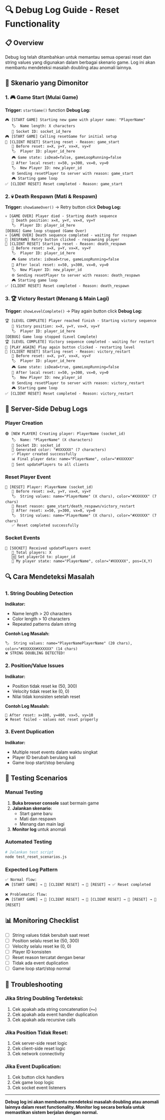 # 🔍 Debug Log Guide - Reset Functionality

## 📋 Overview

Debug log telah ditambahkan untuk memantau semua operasi reset dan string values yang digunakan dalam berbagai skenario game. Log ini akan membantu mendeteksi masalah doubling atau anomali lainnya.

## 🎯 Skenario yang Dimonitor

### 1. 🎮 Game Start (Mulai Game)
**Trigger:** `startGame()` function
**Debug Log:**
```
🎮 [START GAME] Starting new game with player name: "PlayerName"
   🏷️  Name length: X characters
   🔗 Socket ID: socket_id_here
🎮 [START GAME] Calling resetGame for initial setup
🔄 [CLIENT RESET] Starting reset - Reason: game_start
   📍 Before reset: x=X, y=Y, vx=X, vy=Y
   🏷️  Player ID: player_id_here
   🎮 Game state: isDead=false, gameLoopRunning=false
   📍 After local reset: x=50, y=300, vx=0, vy=0
   🏷️  New Player ID: new_player_id
   🌐 Sending resetPlayer to server with reason: game_start
   🎮 Starting game loop
✅ [CLIENT RESET] Reset completed - Reason: game_start
```

### 2. 💀 Death Respawn (Mati & Respawn)
**Trigger:** `showGameOver()` → Retry button click
**Debug Log:**
```
💀 [GAME OVER] Player died - Starting death sequence
   📍 Death position: x=X, y=Y, vx=X, vy=Y
   🏷️  Player ID: player_id_here
[DEBUG] Game loop stopped (Game Over)
💀 [GAME OVER] Death sequence completed - waiting for respawn
🔄 [RESPAWN] Retry button clicked - respawning player
🔄 [CLIENT RESET] Starting reset - Reason: death_respawn
   📍 Before reset: x=X, y=Y, vx=X, vy=Y
   🏷️  Player ID: player_id_here
   🎮 Game state: isDead=true, gameLoopRunning=false
   📍 After local reset: x=50, y=300, vx=0, vy=0
   🏷️  New Player ID: new_player_id
   🌐 Sending resetPlayer to server with reason: death_respawn
   🎮 Starting game loop
✅ [CLIENT RESET] Reset completed - Reason: death_respawn
```

### 3. 🏆 Victory Restart (Menang & Main Lagi)
**Trigger:** `showLevelComplete()` → Play again button click
**Debug Log:**
```
🏆 [LEVEL COMPLETE] Player reached finish - Starting victory sequence
   📍 Victory position: x=X, y=Y, vx=X, vy=Y
   🏷️  Player ID: player_id_here
[DEBUG] Game loop stopped (Level Complete)
🏆 [LEVEL COMPLETE] Victory sequence completed - waiting for restart
🔄 [PLAY_AGAIN] Play again button clicked - restarting level
🔄 [CLIENT RESET] Starting reset - Reason: victory_restart
   📍 Before reset: x=X, y=Y, vx=X, vy=Y
   🏷️  Player ID: player_id_here
   🎮 Game state: isDead=true, gameLoopRunning=false
   📍 After local reset: x=50, y=300, vx=0, vy=0
   🏷️  New Player ID: new_player_id
   🌐 Sending resetPlayer to server with reason: victory_restart
   🎮 Starting game loop
✅ [CLIENT RESET] Reset completed - Reason: victory_restart
```

## 🔧 Server-Side Debug Logs

### Player Creation
```
🟢 [NEW PLAYER] Creating player: PlayerName (socket_id)
   🏷️  Name: "PlayerName" (X characters)
   🔗 Socket ID: socket_id
   🎨 Generated color: "#XXXXXX" (7 characters)
   ✅ Player created successfully
   📊 Final player data: name="PlayerName", color="#XXXXXX"
   📡 Sent updatePlayers to all clients
```

### Reset Player Event
```
🔁 [RESET] Player: PlayerName (socket_id)
   📍 Before reset: x=X, y=Y, vx=X, vy=Y
   🏷️  String values: name="PlayerName" (X chars), color="#XXXXXX" (7 chars)
   🎯 Reset reason: game_start/death_respawn/victory_restart
   📍 After reset: x=50, y=300, vx=0, vy=0
   🏷️  String values: name="PlayerName" (X chars), color="#XXXXXX" (7 chars)
   ✅ Reset completed successfully
```

### Socket Events
```
📡 [SOCKET] Received updatePlayers event
   👥 Total players: X
   🆔 Set playerId to: player_id
   👤 My player state: name="PlayerName", color="#XXXXXX", pos=(X,Y)
```

## 🔍 Cara Mendeteksi Masalah

### 1. String Doubling Detection
**Indikator:**
- Name length > 20 characters
- Color length > 10 characters
- Repeated patterns dalam string

**Contoh Log Masalah:**
```
🏷️  String values: name="PlayerNamePlayerName" (20 chars), color="#XXXXXX#XXXXXX" (14 chars)
❌ STRING DOUBLING DETECTED!
```

### 2. Position/Value Issues
**Indikator:**
- Position tidak reset ke (50, 300)
- Velocity tidak reset ke (0, 0)
- Nilai tidak konsisten setelah reset

**Contoh Log Masalah:**
```
📍 After reset: x=100, y=400, vx=5, vy=10
❌ Reset failed - values not reset properly
```

### 3. Event Duplication
**Indikator:**
- Multiple reset events dalam waktu singkat
- Player ID berubah berulang kali
- Game loop start/stop berulang

## 🧪 Testing Scenarios

### Manual Testing
1. **Buka browser console** saat bermain game
2. **Jalankan skenario:**
   - Start game baru
   - Mati dan respawn
   - Menang dan main lagi
3. **Monitor log** untuk anomali

### Automated Testing
```bash
# Jalankan test script
node test_reset_scenarios.js
```

### Expected Log Pattern
```
✅ Normal flow:
🎮 [START GAME] → 🔄 [CLIENT RESET] → 🔁 [RESET] → ✅ Reset completed

❌ Problematic flow:
🎮 [START GAME] → 🔄 [CLIENT RESET] → 🔄 [CLIENT RESET] → 🔁 [RESET] → 🔁 [RESET]
```

## 📊 Monitoring Checklist

- [ ] String values tidak berubah saat reset
- [ ] Position selalu reset ke (50, 300)
- [ ] Velocity selalu reset ke (0, 0)
- [ ] Player ID konsisten
- [ ] Reset reason tercatat dengan benar
- [ ] Tidak ada event duplication
- [ ] Game loop start/stop normal

## 🚨 Troubleshooting

### Jika String Doubling Terdeteksi:
1. Cek apakah ada string concatenation (`+=`)
2. Cek apakah ada event handler duplication
3. Cek apakah ada recursive calls

### Jika Position Tidak Reset:
1. Cek server-side reset logic
2. Cek client-side reset logic
3. Cek network connectivity

### Jika Event Duplication:
1. Cek button click handlers
2. Cek game loop logic
3. Cek socket event listeners

---

**Debug log ini akan membantu mendeteksi masalah doubling atau anomali lainnya dalam reset functionality. Monitor log secara berkala untuk memastikan sistem berjalan dengan normal.**